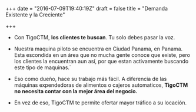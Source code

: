 +++
date = "2016-07-09T19:40:19Z"
draft = false
title = "Demanda Existente y la Creciente"

+++

- Con TigoCTM, **los clientes te buscan**. Tu solo debes pasar la voz.

- Nuestra maquina piloto se encuentra en Ciudad Panama, en Panama. Esta escondida en un área que no mucha gente conoce que existe, pero los clientes la encuentran aun así, por que estan activamente buscando este tipo de maquinas.`
- Eso como dueño, hace su trabajo más fácil. A diferencia de las máquinas expendedoras de alimentos o cajeros automaticos, **TigoCTM no necesita contar con la mejor área del negocio.**

- En vez de eso, TigoCTM te permite ofertar mayor tráfico a su locación.
